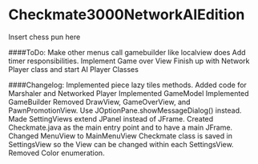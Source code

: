 Checkmate3000NetworkAIEdition
=============================

Insert chess pun here

####ToDo:
	Make other menus call gamebuilder like localview does
	Add timer responsibilities.
	Implement Game over View
	Finish up with Network Player class
	and start AI Player Classes

####Changelog:
	Implemented piece lazy tiles methods.
	Added code for Marshaler and Networked Player
	Implemented GameModel
	Implemented GameBuilder
	Removed DrawView, GameOverView, and PawnPromotionView. Use JOptionPane.showMessageDialog() instead.
	Made SettingViews extend JPanel instead of JFrame.
	Created Checkmate.java as the main entry point and to have a main JFrame.
	Changed MenuView to MainMenuView
	Checkmate class is saved in SettingsView so the View can be changed within each SettingsView.
	Removed Color enumeration.
